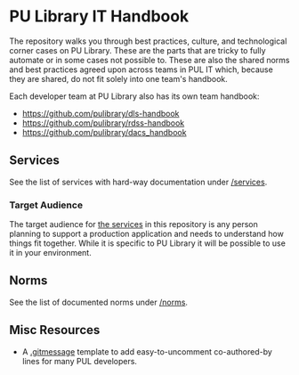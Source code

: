 # PU Library IT Handbook

The repository walks you through best practices, culture, and technological corner cases on PU Library. These are the parts that are tricky to fully automate or in some cases not possible to. These are also the shared norms and best practices agreed upon across teams in PUL IT which, because they are shared, do not fit solely into one team's handbook.

Each developer team at PU Library also has its own team handbook:
- https://github.com/pulibrary/dls-handbook
- https://github.com/pulibrary/rdss-handbook
- https://github.com/pulibrary/dacs_handbook

## Services

See the list of services with hard-way documentation under [/services](/services).

### Target Audience

The target audience for [the services](/services) in this repository is any person planning to support
a production application and needs to understand how things fit together. While it
is specific to PU Library it will be possible to use it in your environment.

## Norms

See the list of documented norms under [/norms](/norms).

## Misc Resources

* A [.gitmessage](gitmessage.md) template to add easy-to-uncomment co-authored-by lines for many PUL developers.
